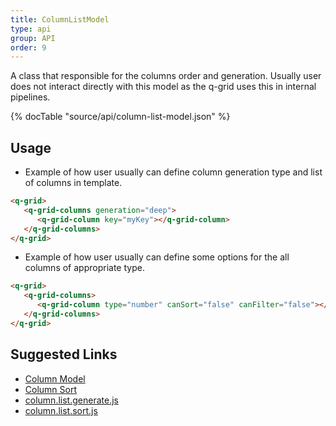 ```yaml
---
title: ColumnListModel
type: api
group: API
order: 9
---
```

A class that responsible for the columns order and generation. Usually user does not interact directly
with this model as the q-grid uses this in internal pipelines.

{% docTable "source/api/column-list-model.json" %}

## Usage

* Example of how user usually can define column generation type and list of columns in template.

```html
<q-grid>
   <q-grid-columns generation="deep">
      <q-grid-column key="myKey"></q-grid-column>
   </q-grid-columns>
</q-grid>
```

* Example of how user usually can define some options for the all columns of appropriate type.
```html
<q-grid>
   <q-grid-columns>
      <q-grid-column type="number" canSort="false" canFilter="false"></q-grid-column>
   </q-grid-columns>
</q-grid>
```

## Suggested Links

* [Column Model](/doc/api/column-model.html)
* [Column Sort](/doc/feature/sort.html)
* [column.list.generate.js](https://github.com/qgrid/ng2/blob/master/core/column-list/column.list.generate.js)
* [column.list.sort.js](https://github.com/qgrid/ng2/blob/master/core/column-list/column.list.sort.js)


